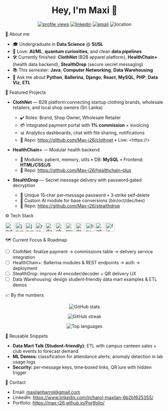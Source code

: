 <!--
README template for Maxi (Harol Maxilan)
- Copy this into a repo named exactly your GitHub username (case-sensitive). Example: github.com/<your-username>/<your-username>
- Replace all placeholders wrapped in <...>
-->

<h1 align="center">Hey, I'm <b>Maxi</b> 👋</h1>

<p align="center">
  <a href="https://github.com/Max-i26"><img src="https://komarev.com/ghpvc/?username=Max-i26&style=for-the-badge" alt="profile views"></a>
  <a href="https://www.linkedin.com/in/https://www.linkedin.com/in/harol-maxilan-6b2b16253"><img src="https://img.shields.io/badge/LinkedIn-0077B5?logo=linkedin&logoColor=white&style=for-the-badge" alt="linkedin"></a>
   <a href="maxilanharrol@gmail.com"><img src="https://img.shields.io/badge/Email-maxilanharrol@gmail.com.com-EA4335?logo=gmail&logoColor=white&style=for-the-badge" alt="email"></a>
 
  <img src="https://img.shields.io/badge/Location-Sri%20Lanka-1F8A70?style=for-the-badge" alt="location"/>
</p>


 🧠 About me
- 🎓 Undergraduate in **Data Science** @ **SUSL**
- 🧪 Love: **AI/ML**, **quantum curiosities**, and clean **data pipelines**
- 🛠️ Currently finished: **ClothNet** (B2B apparel platform), **HealthChain+** (health data backend), **StealthDrop** (secure secret messaging)
- 📚 This semester: **Java**, **Computer Networking**, **Data Warehousing**
- 💬 Ask me about **Python**, **Ballerina**, **Django**, **React**, **MySQL**, **PHP**, **Data Viz**, **ETL**


🔭 Featured Projects
- **ClothNet** — B2B platform connecting startup clothing brands, wholesale retailers, and local shop owners (Sri Lanka)
  - ✔️ Roles: Brand, Shop Owner, Wholesale Retailer
  - 💳 Integrated payment portal with **1% commission** + invoicing
  - 📊 Analytics dashboards, chat with file sharing, notifications
  - 🔗 Repo: <https://github.com/Max-i26/clothnet> • Live: <https://<your-domain-or-demo>>

- **HealthChain+** — Modular health backend
  - 🧩 Modules: patient, memory, utils • DB: **MySQL** • Frontend: **HTML/CSS/JS**
  - 🔗 Repo: <https://github.com/Max-i26/healthchain-plus>

- **StealthDrop** — Secret message delivery with password‑gated decryption
  - 🔐 Unique 15‑char per‑message password • 3‑strike self‑delete
  - 🤖 Custom AI module for base conversions (bin/oct/dec/hex)
  - 🔗 Repo: <https://github.com/Max-i26/stealthdrop>


⚙️ Tech Stack
<p>
  <img height="28" src="https://cdn.jsdelivr.net/gh/devicons/devicon/icons/python/python-original.svg" alt="python"/>
  <img height="28" src="https://cdn.jsdelivr.net/gh/devicons/devicon/icons/java/java-original.svg" alt="java"/>
  <img height="28" src="https://cdn.jsdelivr.net/gh/devicons/devicon/icons/javascript/javascript-original.svg" alt="javascript"/>
  <img height="28" src="https://cdn.jsdelivr.net/gh/devicons/devicon/icons/react/react-original.svg" alt="react"/>
  <img height="28" src="https://cdn.jsdelivr.net/gh/devicons/devicon/icons/django/django-plain.svg" alt="django"/>
  <img height="28" src="https://cdn.jsdelivr.net/gh/devicons/devicon/icons/php/php-original.svg" alt="php"/>
  <img height="28" src="https://cdn.jsdelivr.net/gh/devicons/devicon/icons/mysql/mysql-original.svg" alt="mysql"/>
  <img height="28" src="https://cdn.jsdelivr.net/gh/devicons/devicon/icons/docker/docker-original.svg" alt="docker"/>
  <img height="28" src="https://cdn.jsdelivr.net/gh/devicons/devicon/icons/linux/linux-original.svg" alt="linux"/>
  <img height="28" src="https://cdn.jsdelivr.net/gh/devicons/devicon/icons/git/git-original.svg" alt="git"/>
  <img height="28" src="https://cdn.jsdelivr.net/gh/devicons/devicon/icons/figma/figma-original.svg" alt="figma"/>
</p>

🗺️ Current Focus & Roadmap
- [ ] ClothNet: finalize payment → commissions table → delivery service integration
- [ ] HealthChain+: Ballerina modules & REST endpoints → auth → deployment
- [ ] StealthDrop: improve AI encoder/decoder + QR delivery UX
- [ ] Data Warehousing: design student‑friendly data mart examples & ETL demos

📈 By the numbers
<p align="center">
  <img src="https://github-readme-stats.vercel.app/api?username=Max-i26&show_icons=true&hide_title=true" alt="GitHub stats"/>
</p>
<p align="center">
  <img src="https://streak-stats.demolab.com?user=Max-i26&hide_border=false" alt="GitHub streak"/>
</p>
<p align="center">
  <img src="https://github-readme-stats.vercel.app/api/top-langs/?username=Max-i26&layout=compact" alt="Top languages"/>
</p>


🧰 Reusable Snippets
- **Data Mart Talk (Student‑friendly):** ETL with campus canteen sales + club events to forecast demand
- **ML Demos:** classification for attendance alerts; anomaly detection in lab usage logs
- **Security:** per‑message keys, time‑boxed links, QR lure with hidden trigger

📨 Contact
- Email: <maxilanharrol@gmail.com>
- LinkedIn: <https://www.linkedin.com/in/harol-maxilan-6b2b16253SS/>
- Portfolio: <https://max-i26.github.io/Portfolio/>






